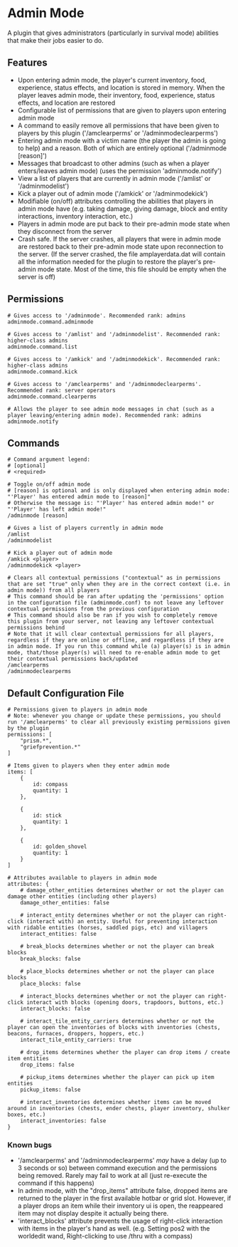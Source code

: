 # Admin Mode
A plugin that gives administrators (particularly in survival mode) abilities that make their jobs easier to do.

## Features
- Upon entering admin mode, the player's current inventory, food, experience, status effects, and location is stored in memory. When the player leaves admin mode, their inventory, food, experience, status effects, and location are restored
- Configurable list of permissions that are given to players upon entering admin mode
- A command to easily remove all permissions that have been given to players by this plugin ('/amclearperms' or '/adminmodeclearperms')
- Entering admin mode with a victim name (the player the admin is going to help) and a reason. Both of which are entirely optional ('/adminmode [reason]')
- Messages that broadcast to other admins (such as when a player enters/leaves admin mode) (uses the permission 'adminmode.notify')
- View a list of players that are currently in admin mode ('/amlist' or '/adminmodelist')
- Kick a player out of admin mode ('/amkick' or '/adminmodekick')
- Modifiable (on/off) attributes controlling the abilities that players in admin mode have (e.g. taking damage, giving damage, block and entity interactions, inventory interaction, etc.)
- Players in admin mode are put back to their pre-admin mode state when they disconnect from the server
- Crash safe. If the server crashes, all players that were in admin mode are restored back to their pre-admin mode state upon reconnection to the server. (If the server crashed, the file amplayerdata.dat will contain all the information needed for the plugin to restore the player's pre-admin mode state. Most of the time, this file should be empty when the server is off)

## Permissions
```
# Gives access to '/adminmode'. Recommended rank: admins
adminmode.command.adminmode

# Gives access to '/amlist' and '/adminmodelist'. Recommended rank: higher-class admins
adminmode.command.list

# Gives access to '/amkick' and '/adminmodekick'. Recommended rank: higher-class admins
adminmode.command.kick

# Gives access to '/amclearperms' and '/adminmodeclearperms'. Recommended rank: server operators
adminmode.command.clearperms

# Allows the player to see admin mode messages in chat (such as a player leaving/entering admin mode). Recommended rank: admins
adminmode.notify
```

## Commands
```
# Command argument legend:
# [optional]
# <required>

# Toggle on/off admin mode
# [reason] is optional and is only displayed when entering admin mode: "'Player' has entered admin mode to [reason]"
# Otherwise the message is: "'Player' has entered admin mode!" or "'Player' has left admin mode!"
/adminmode [reason]

# Gives a list of players currently in admin mode
/amlist
/adminmodelist

# Kick a player out of admin mode
/amkick <player>
/adminmodekick <player>

# Clears all contextual permissions ("contextual" as in permissions that are set "true" only when they are in the correct context (i.e. in admin mode)) from all players
# This command should be ran after updating the 'permissions' option in the configuration file (adminmode.conf) to not leave any leftover contextual permissions from the previous configuration
# This command should also be ran if you wish to completely remove this plugin from your server, not leaving any leftover contextual permissions behind
# Note that it will clear contextual permissions for all players, regardless if they are online or offline, and regardless if they are in admin mode. If you run this command while (a) player(s) is in admin mode, that/those player(s) will need to re-enable admin mode to get their contextual permissions back/updated
/amclearperms
/adminmodeclearperms
```

## Default Configuration File
```
# Permissions given to players in admin mode
# Note: whenever you change or update these permissions, you should run '/amclearperms' to clear all previously existing permissions given by the plugin
permissions: [
    "prism.*",
    "griefprevention.*"
]

# Items given to players when they enter admin mode
items: [
    {
        id: compass
        quantity: 1
    },

    {
        id: stick
        quantity: 1
    },

    {
        id: golden_shovel
        quantity: 1
    }
]

# Attributes available to players in admin mode
attributes: {
    # damage_other_entities determines whether or not the player can damage other entities (including other players)
    damage_other_entities: false

    # interact_entity determines whether or not the player can right-click (interact with) an entity. Useful for preventing interaction with ridable entities (horses, saddled pigs, etc) and villagers
    interact_entities: false

    # break_blocks determines whether or not the player can break blocks
    break_blocks: false

    # place_blocks determines whether or not the player can place blocks
    place_blocks: false

    # interact_blocks determines whether or not the player can right-click interact with blocks (opening doors, trapdoors, buttons, etc.)
    interact_blocks: false

    # interact_tile_entity_carriers determines whether or not the player can open the inventories of blocks with inventories (chests, beacons, furnaces, droppers, hoppers, etc.)
    interact_tile_entity_carriers: true

    # drop_items determines whether the player can drop items / create item entities
    drop_items: false

    # pickup_items determines whether the player can pick up item entities
    pickup_items: false

    # interact_inventories determines whether items can be moved around in inventories (chests, ender chests, player inventory, shulker boxes, etc.)
    interact_inventories: false
}
```

### Known bugs
- '/amclearperms' and '/adminmodeclearperms' *may* have a delay (up to 3 seconds or so) between command execution and the permissions being removed. Rarely may fail to work at all (just re-execute the command if this happens)
- In admin mode, with the "drop_items" attribute false, dropped items are returned to the player in the first available hotbar or grid slot. However, if a player drops an item while their inventory ui is open, the reappeared item may not display despite it actually being there.
- 'interact_blocks' attribute prevents the usage of right-click interaction with items in the player's hand as well. (e.g. Setting pos2 with the worldedit wand, Right-clicking to use /thru with a compass)
